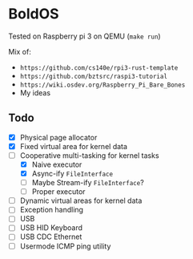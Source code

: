 # BoldOS

Tested on Raspberry pi 3 on QEMU (`make run`)

Mix of:

- `https://github.com/cs140e/rpi3-rust-template`
- `https://github.com/bztsrc/raspi3-tutorial`
- `https://wiki.osdev.org/Raspberry_Pi_Bare_Bones`
- My ideas

## Todo

- [x] Physical page allocator
- [x] Fixed virtual area for kernel data
- [ ] Cooperative multi-tasking for kernel tasks
    - [x] Naive executor
    - [x] Async-ify `FileInterface`
    - [ ] Maybe Stream-ify `FileInterface`?
    - [ ] Proper executor
- [ ] Dynamic virtual areas for kernel data
- [ ] Exception handling
- [ ] USB
- [ ] USB HID Keyboard
- [ ] USB CDC Ethernet
- [ ] Usermode ICMP ping utility
